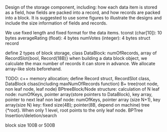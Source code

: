 Design of the storage component, including: how each data item is
stored as a field, how fields are packed into a record, and how records are
packed into a block. It is suggested to use some figures to illustrate the
designs and include the size information of fields and records.

We use fixed length and fixed format for the data items. 
tconst (char[10]): 10 bytes
averageRating (float): 4 bytes
numVotes (integer): 4 bytes
struct record

define 2 types of block storage,
class DataBlock: numOfRecords, array of RecordSlot{bool, Record(18B)}
when building a data block object, we calculate the max number of records it can store in advance. We allocate array-like slots beforehand.

TODO: 
c++ memory allocation;
define Record struct, RecordSlot class, DataBlock clsas(including maxNumOfRecords function)
B+ tree(root node, non leaf node, leaf node)
BPtreeBlock/Node structure: calculation of N
    leaf node: numOfKeys, pointer array(store pointers to DataBlock), key array, pointer to next leaf
    non leaf node: numOfKeys, pointer array (size N+1), key array(size N)
    key: fixed size(4B); pointer(8B, depend on machine)
    tree {*root}. When only 1 level, root points to the only leaf node.
BPTree Insertion/deletion/search

block size 100B or 500B